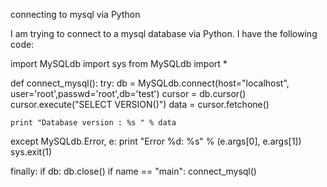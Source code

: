 connecting to mysql via Python

I am trying to connect to a mysql database via Python. I have the following code:

import MySQLdb import sys from MySQLdb import *

def connect_mysql(): try: db = MySQLdb.connect(host="localhost", user='root',passwd='root',db='test') cursor = db.cursor() cursor.execute("SELECT VERSION()") data = cursor.fetchone()

    print "Database version : %s " % data
    
    
except MySQLdb.Error, e:
    print "Error %d: %s" % (e.args[0], e.args[1])
    sys.exit(1)
    
finally:
    if db:
        db.close()
if name == "main": connect_mysql()
